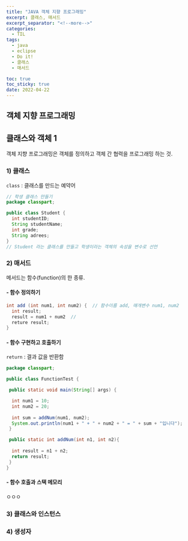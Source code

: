 ```yaml
---
title: "JAVA 객체 지향 프로그래밍"
excerpt: 클래스, 매서드
excerpt_separator: "<!--more-->"
categories:
  - TIL
tags:
  - java
  - eclipse
  - Do it!
  - 클래스
  - 매서드

toc: true
toc_sticky: true
date: 2022-04-22
---
```


## 객체 지향 프로그래밍

## 클래스와 객체 1

객체 지향 프로그래밍은 객체를 정의하고 객체 간 협력을 프로그래밍 하는 것.

### 1) 클래스

`class` : 클래스를 만드는 예약어

```java
// 학생 클래스 만들기
package classpart;

public class Student {
  int studentID;
  String studentName;
  int grade;
  String adrees;
}
// Student 라는 클래스를 만들고 학생이라는 객체의 속성을 변수로 선언
```

### 2) 매서드

메서드는 함수(function)의 한 종류.

#### - 함수 정의하기

```java
int add (int num1, int num2) {  // 함수이름 add, 매개변수 num1, num2
  int result;
  result = num1 + num2  // 
  reture result;
}
```

#### - 함수 구현하고 호출하기

`return` : 결과 값을 반환함

```java
package classpart;

public class FunctionTest {

 public static void main(String[] args) {

  int num1 = 10;
  int num2 = 20;
  
  int sum = addNum(num1, num2);
  System.out.println(num1 + " + " + num2 + " = " + sum + "입니다");
 }

 public static int addNum(int n1, int n2){
  
  int result = n1 + n2;
  return result;
 }
}
```

#### - 함수 호출과 스택 메모리

ㅇㅇㅇ

### 3) 클래스와 인스턴스

### 4) 생성자
